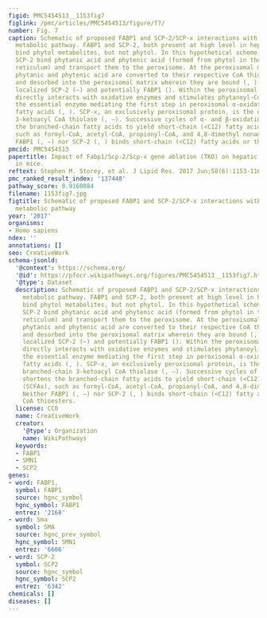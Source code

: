 ```yaml
---
figid: PMC5454513__1153fig7
figlink: /pmc/articles/PMC5454513/figure/f7/
number: Fig. 7
caption: Schematic of proposed FABP1 and SCP-2/SCP-x interactions with the phytol
  metabolic pathway. FABP1 and SCP-2, both present at high level in hepatic cytoplasm,
  bind phytol metabolites, but not phytol. In this hypothetical scheme, FABP1 and
  SCP-2 bind phytanic acid and phytenic acid (formed from phytol in the endoplasmic
  reticulum) and transport them to the peroxisome. At the peroxisomal membrane the
  phytanic and phytenic acid are converted to their respective CoA thioesters, internalized
  and desorbed into the peroxisomal matrix wherein they are bound (, ) by peroxisomal
  localized SCP-2 (–) and potentially FABP1 (). Within the peroxisomal matrix, SCP-2
  directly interacts with oxidative enzymes and stimulates phytanoyl-CoA 2-hydroxylase,
  the essential enzyme mediating the first step in peroxisomal α-oxidation of branched-chain
  fatty acids (, ). SCP-x, an exclusively peroxisomal protein, is the only known branched-chain
  3-ketoacyl CoA thiolase (, –). Successive cycles of α- and β-oxidation shortens
  the branched-chain fatty acids to yield short-chain (<C12) fatty acids (SCFAs),
  such as formyl-CoA, acetyl-CoA, propionyl-CoA, and 4,8-dimethyl nonanoyl-CoA. Neither
  FABP1 (, –) nor SCP-2 (, ) binds short-chain (<C12) fatty acids or their CoA thioesters.
pmcid: PMC5454513
papertitle: Impact of Fabp1/Scp-2/Scp-x gene ablation (TKO) on hepatic phytol metabolism
  in mice.
reftext: Stephen M. Storey, et al. J Lipid Res. 2017 Jun;58(6):1153-1165.
pmc_ranked_result_index: '137448'
pathway_score: 0.9160084
filename: 1153fig7.jpg
figtitle: Schematic of proposed FABP1 and SCP-2/SCP-x interactions with the phytol
  metabolic pathway
year: '2017'
organisms:
- Homo sapiens
ndex: ''
annotations: []
seo: CreativeWork
schema-jsonld:
  '@context': https://schema.org/
  '@id': https://pfocr.wikipathways.org/figures/PMC5454513__1153fig7.html
  '@type': Dataset
  description: Schematic of proposed FABP1 and SCP-2/SCP-x interactions with the phytol
    metabolic pathway. FABP1 and SCP-2, both present at high level in hepatic cytoplasm,
    bind phytol metabolites, but not phytol. In this hypothetical scheme, FABP1 and
    SCP-2 bind phytanic acid and phytenic acid (formed from phytol in the endoplasmic
    reticulum) and transport them to the peroxisome. At the peroxisomal membrane the
    phytanic and phytenic acid are converted to their respective CoA thioesters, internalized
    and desorbed into the peroxisomal matrix wherein they are bound (, ) by peroxisomal
    localized SCP-2 (–) and potentially FABP1 (). Within the peroxisomal matrix, SCP-2
    directly interacts with oxidative enzymes and stimulates phytanoyl-CoA 2-hydroxylase,
    the essential enzyme mediating the first step in peroxisomal α-oxidation of branched-chain
    fatty acids (, ). SCP-x, an exclusively peroxisomal protein, is the only known
    branched-chain 3-ketoacyl CoA thiolase (, –). Successive cycles of α- and β-oxidation
    shortens the branched-chain fatty acids to yield short-chain (<C12) fatty acids
    (SCFAs), such as formyl-CoA, acetyl-CoA, propionyl-CoA, and 4,8-dimethyl nonanoyl-CoA.
    Neither FABP1 (, –) nor SCP-2 (, ) binds short-chain (<C12) fatty acids or their
    CoA thioesters.
  license: CC0
  name: CreativeWork
  creator:
    '@type': Organization
    name: WikiPathways
  keywords:
  - FABP1
  - SMN1
  - SCP2
genes:
- word: FABP1,
  symbol: FABP1
  source: hgnc_symbol
  hgnc_symbol: FABP1
  entrez: '2168'
- word: Sma
  symbol: SMA
  source: hgnc_prev_symbol
  hgnc_symbol: SMN1
  entrez: '6606'
- word: SCP-2
  symbol: SCP2
  source: hgnc_symbol
  hgnc_symbol: SCP2
  entrez: '6342'
chemicals: []
diseases: []
---
```

